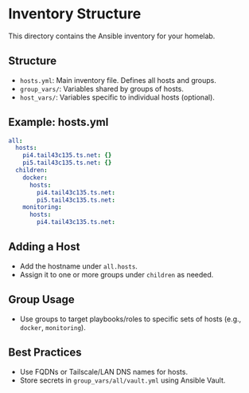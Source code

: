 # Inventory Structure

This directory contains the Ansible inventory for your homelab.

## Structure
- `hosts.yml`: Main inventory file. Defines all hosts and groups.
- `group_vars/`: Variables shared by groups of hosts.
- `host_vars/`: Variables specific to individual hosts (optional).

## Example: hosts.yml
```yaml
all:
  hosts:
    pi4.tail43c135.ts.net: {}
    pi5.tail43c135.ts.net: {}
  children:
    docker:
      hosts:
        pi4.tail43c135.ts.net:
        pi5.tail43c135.ts.net:
    monitoring:
      hosts:
        pi4.tail43c135.ts.net:
```

## Adding a Host
- Add the hostname under `all.hosts`.
- Assign it to one or more groups under `children` as needed.

## Group Usage
- Use groups to target playbooks/roles to specific sets of hosts (e.g., `docker`, `monitoring`).

## Best Practices
- Use FQDNs or Tailscale/LAN DNS names for hosts.
- Store secrets in `group_vars/all/vault.yml` using Ansible Vault. 